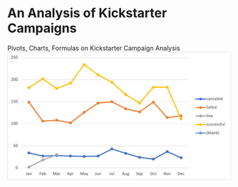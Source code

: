 # An Analysis of Kickstarter Campaigns
Pivots, Charts, Formulas on Kickstarter Campaign Analysis
![Outcomes Based on LD.png](https://github.com/brown-rox20/kickstarter-analysis/blob/main/Outcomes%20Based%20on%20LD.png)
